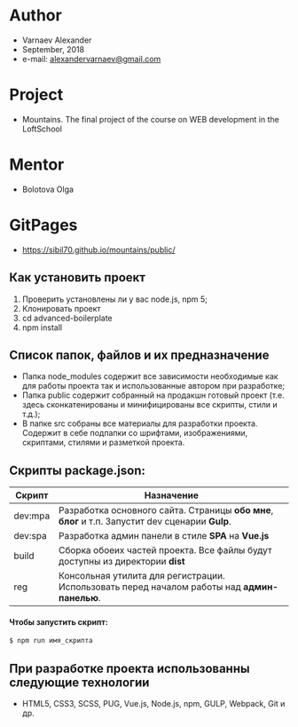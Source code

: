 # Author
* Varnaev Alexander
* September, 2018
* e-mail: alexandervarnaev@gmail.com

# Project 
* Mountains. The final project of the course on WEB development in the LoftSchool

# Mentor
* Bolotova Olga

# GitPages
* https://sibil70.github.io/mountains/public/

## Как установить проект
1. Проверить установлены ли у вас node.js, npm 5;
2. Клонировать проект
3. cd advanced-boilerplate
4. npm install

## Список папок, файлов и их предназначение

* Папка node_modules содержит все зависимости необходимые как для работы проекта так и использованные автором при разработке;
* Папка public содержит собранный на продакшн готовый проект (т.е. здесь сконкатенированы и минифицированы все скрипты, стили и т.д.);
* В папке src собраны все материалы для разработки проекта. Содержит в себе подпапки со шрифтами, изображениями, скриптами, стилями и разметкой проекта.

## Скрипты package.json:

| Скрипт | Назначение |
| ------ | ------ |
| dev:mpa | Разработка основного сайта. Страницы **обо мне**, **блог** и т.п. Запустит dev сценарии **Gulp**. |
| dev:spa | Разработка админ панели в стиле **SPA** на **Vue.js** |
| build  | Сборка обоеих частей проекта. Все файлы будут доступны из директории **dist** |
| reg | Консольная утилита для регистрации. Использовать перед началом работы над **админ-панелью**. |

#### Чтобы запустить скрипт:
```sh
$ npm run имя_скрипта
```

## При разработке проекта использованны следующие технологии
* HTML5, CSS3, SCSS, PUG, Vue.js, Node.js, npm, GULP, Webpack, Git и др. 
